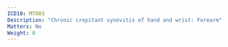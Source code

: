 ```yaml
---
ICD10: M7003
Description: "Chronic crepitant synovitis of hand and wrist: Forearm"
Matters: No
Weight: 0
---
```

